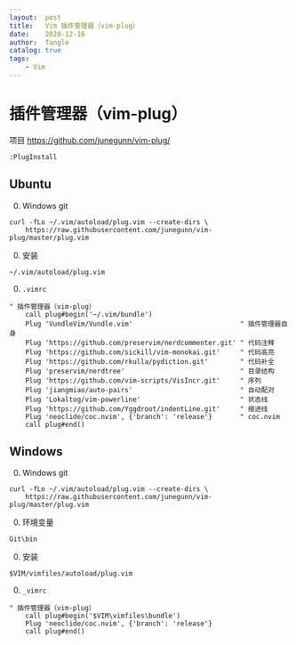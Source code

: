 ```yaml
---
layout:  post
title:   Vim 插件管理器（vim-plug）
date:    2020-12-16
author:  Tangle
catalog: true
tags:
    - Vim
---
```


# 插件管理器（vim-plug）

项目 <https://github.com/junegunn/vim-plug/>

```
:PlugInstall
```

## Ubuntu

0. Windows git
```
curl -fLo ~/.vim/autoload/plug.vim --create-dirs \
    https://raw.githubusercontent.com/junegunn/vim-plug/master/plug.vim
```
0. 安装
```
~/.vim/autoload/plug.vim
```
0. `.vimrc`

```
" 插件管理器（vim-plug）
    call plug#begin('~/.vim/bundle')
    Plug 'VundleVim/Vundle.vim'                           " 插件管理器自身
    Plug 'https://github.com/preservim/nerdcommenter.git' " 代码注释
    Plug 'https://github.com/sickill/vim-monokai.git'     " 代码高亮
    Plug 'https://github.com/rkulla/pydiction.git'        " 代码补全
    Plug 'preservim/nerdtree'                             " 目录结构
    Plug 'https://github.com/vim-scripts/VisIncr.git'     " 序列
    Plug 'jiangmiao/auto-pairs'                           " 自动配对
    Plug 'Lokaltog/vim-powerline'                         " 状态线
    Plug 'https://github.com/Yggdroot/indentLine.git'     " 缩进线
    Plug 'neoclide/coc.nvim', {'branch': 'release'}       " coc.nvim
    call plug#end()
```

## Windows

0. Windows git
```
curl -fLo ~/.vim/autoload/plug.vim --create-dirs \
    https://raw.githubusercontent.com/junegunn/vim-plug/master/plug.vim
```
0. 环境变量
```
Git\bin
```
0. 安装
```
$VIM/vimfiles/autoload/plug.vim
```
0. `_vimrc`
```
" 插件管理器（vim-plug）
    call plug#begin('$VIM\vimfiles\bundle')
    Plug 'neoclide/coc.nvim', {'branch': 'release'}
    call plug#end()
```
